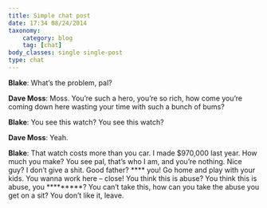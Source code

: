 ```yaml
---
title: Simple chat post
date: 17:34 08/24/2014
taxonomy:
    category: blog
    tag: [chat]
body_classes: single single-post
type: chat
---
```


**Blake**: What’s the problem, pal?

**Dave Moss**: Moss. You’re such a hero, you’re so rich, how come you’re coming down here wasting your time with such a bunch of bums?

**Blake**: You see this watch? You see this watch?

**Dave Moss**: Yeah.

**Blake**: That watch costs more than you car. I made $970,000 last year. How much you make? You see pal, that’s who I am, and you’re nothing. Nice guy? I don’t give a shit. Good father? **** you! Go home and play with your kids. You wanna work here – close! You think this is abuse? You think this is abuse, you *********? You can’t take this, how can you take the abuse you get on a sit? You don’t like it, leave.
